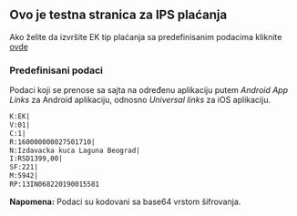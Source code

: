 ## Ovo je testna stranica za IPS plaćanja

Ako želite da izvršite EK tip plaćanja sa predefinisanim podacima kliknite [ovde](https://tjancic.github.io/ips/ek/SzpFS3xWOjAxfEM6MXxSOjE2MDAwMDAwMDAyNzUwMTcxMHxOOkl6ZGF2YWNrYSBrdWNhIExhZ3VuYSBCZW9ncmFkfEk6UlNEMTM5OSwwMHxTRjoyMjF8TTo1OTQyfFJQOjEzSU4wNjgyMjAxOTAwMTU1ODE=)

### Predefinisani podaci

Podaci koji se prenose sa sajta na određenu aplikaciju putem _Android App Links_ za Android aplikaciju, odnosno _Universal links_ za iOS aplikaciju.

```markdown
K:EK|
V:01|
C:1|
R:160000000027501710|
N:Izdavacka kuca Laguna Beograd|
I:RSD1399,00|
SF:221|
M:5942|
RP:13IN068220190015581
```
__Napomena:__ Podaci su kodovani sa base64 vrstom šifrovanja.
